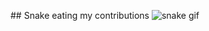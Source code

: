 ## Snake eating my contributions
![snake gif](https://github.com/YOUR_USERNAME/aliemre2023/blob/output/github-contribution-grid-snake.gif)


